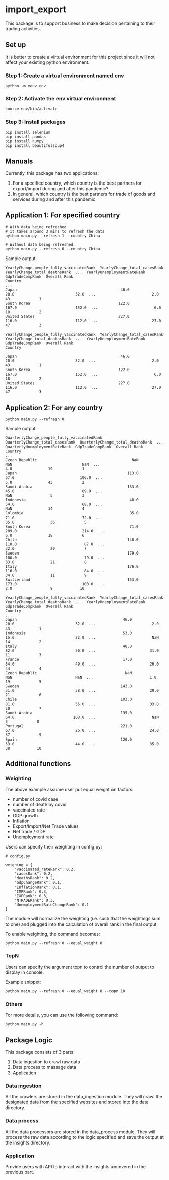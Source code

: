 # import_export

This package is to support business to make decision pertaining to their trading activities. 

## Set up
It is better to create a virtual environment for this project since it will not affect your existing python environment.

### Step 1: Create a virtual environment named env
```
python -m venv env
```

### Step 2: Activate the env virtual environment
```
source env/bin/activate
```

### Step 3: Install packages
```
pip install selenium
pip install pandas
pip install numpy
pip install beautifulsoup4
```

## Manuals

Currently, this package has two applications:
1. For a specified country, which country is the best partners for export/import during and after this pandemic?
2. In general, which country is the best partners for trade of goods and services during and after this pandemic

## Application 1: For specified country
```
# With data being refreshed
# it takes around 3 mins to refresh the data
python main.py --refresh 1 --country China

# Without data being refreshed
python main.py --refresh 0 --country China
```

Sample output:
```
YearlyChange_people_fully_vaccinatedRank  YearlyChange_total_casesRank  YearlyChange_total_deathsRank  ...  YearlyUnemploymentRateRank  GdpTradeCompRank  Overall Rank
Country                                                                                                               ...                                                            
Japan                                              46.0                          20.0                           32.0  ...                         2.0                43             1
South Korea                                       122.0                         167.0                          152.0  ...                         6.0                18             2
United States                                     227.0                         116.0                          112.0  ...                        27.0                47             3

YearlyChange_people_fully_vaccinatedRank  YearlyChange_total_casesRank  YearlyChange_total_deathsRank  ...  YearlyUnemploymentRateRank  GdpTradeCompRank  Overall Rank
Country                                                                                                               ...                                                            
Japan                                              46.0                          20.0                           32.0  ...                         2.0                43             1
South Korea                                       122.0                         167.0                          152.0  ...                         6.0                18             2
United States                                     227.0                         116.0                          112.0  ...                        27.0                47             3
```

## Application 2: For any country

```
python main.py --refresh 0
```

Sample output:
```
QuarterlyChange_people_fully_vaccinatedRank  QuarterlyChange_total_casesRank  QuarterlyChange_total_deathsRank  ...  QuarterlyUnemploymentRateRank  GdpTradeCompRank  Overall Rank
Country                                                                                                                         ...                                                               
Czech Republic                                          NaN                              NaN                               NaN  ...                            4.0                19             1
Japan                                                 113.0                             57.0                             106.0  ...                            5.0                43             2
Saudi Arabia                                          133.0                             45.0                              69.0  ...                            NaN                 5             3
Indonesia                                              48.0                             54.0                              68.0  ...                            NaN                14             4
Colombia                                               85.0                             71.0                              72.0  ...                           35.0                36             5
South Korea                                            71.0                            209.0                             214.0  ...                            6.0                18             6
Chile                                                 148.0                            110.0                              87.0  ...                           32.0                20             7
Sweden                                                179.0                            100.0                              79.0  ...                           33.0                21             8
Italy                                                 176.0                            116.0                              84.0  ...                           34.0                11             9
Switzerland                                           153.0                            173.0                             100.0  ...                            2.0                 9            10

YearlyChange_people_fully_vaccinatedRank  YearlyChange_total_casesRank  YearlyChange_total_deathsRank  ...  YearlyUnemploymentRateRank  GdpTradeCompRank  Overall Rank
Country                                                                                                                ...                                                            
Japan                                               46.0                          20.0                           32.0  ...                         2.0                43             1
Indonesia                                           53.0                          15.0                           22.0  ...                         NaN                14             2
Italy                                               48.0                          82.0                           50.0  ...                        31.0                11             3
France                                              17.0                          84.0                           49.0  ...                        26.0                44             4
Czech Republic                                       NaN                           NaN                            NaN  ...                         1.0                19             5
Sweden                                             143.0                          51.0                           38.0  ...                        29.0                21             6
Chile                                              103.0                          81.0                           55.0  ...                        33.0                20             7
Saudi Arabia                                       135.0                          64.0                          108.0  ...                         NaN                 5             8
Portugal                                           221.0                          67.0                           26.0  ...                        24.0                37             9
Spain                                              120.0                          53.0                           44.0  ...                        35.0                38            10

```

## Additional functions

### Weighting

The above example assume user put equal weight on factors:
* number of covid case
* number of death by covid
* vaccinated rate
* GDP growth
* Inflation
* Export/Import/Net Trade values
* Net trade / GDP
* Unemployment rate

Users can specify their weighting in config.py:
```
# config.py

weighing = {
    "vaccinated_rateRank": 0.2,
    "casesRank": 0.2,
    "deathsRank": 0.2,
    "GdpChangeRank": 0.1,
    "InflationRank": 0.1,
    "IMPRank": 0.3,
    "EXPRank": 0.3,
    "NTRADERank": 0.3,
    "UnemploymentRateChangeRank": 0.1
}
```

The module will normalize the weighting (i.e. such that the weightings sum to one) and plugged into the calculation of overall rank in the final output.

To enable weighting, the command becomes:
```
python main.py --refresh 0 --equal_weight 0
```

### TopN

Users can specify the argument topn to control the number of output to display in console.

Example snippet:
```
python main.py --refresh 0 --equal_weight 0 --topn 10
```


### Others

For more details, you can use the following command:
```
python main.py -h
```

## Package Logic

This package consists of 3 parts:
1. Data ingestion to crawl raw data
2. Data process to massage data
3. Application

### Data ingestion
All the crawlers are stored in the data_ingestion module. They will crawl the designated data from the specified websites and stored into the data directory.

### Data process
All the data processors are stored in the data_process module. They will process the raw data according to the logic specified and save the output at the insights directory.

### Application
Provide users with API to interact with the insights uncovered in the previous part.